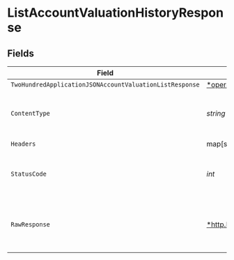 # ListAccountValuationHistoryResponse


## Fields

| Field                                                                                                                                                            | Type                                                                                                                                                             | Required                                                                                                                                                         | Description                                                                                                                                                      |
| ---------------------------------------------------------------------------------------------------------------------------------------------------------------- | ---------------------------------------------------------------------------------------------------------------------------------------------------------------- | ---------------------------------------------------------------------------------------------------------------------------------------------------------------- | ---------------------------------------------------------------------------------------------------------------------------------------------------------------- |
| `TwoHundredApplicationJSONAccountValuationListResponse`                                                                                                          | [*operations.ListAccountValuationHistoryAccountValuationListResponse](../../../pkg/models/operations/listaccountvaluationhistoryaccountvaluationlistresponse.md) | :heavy_minus_sign:                                                                                                                                               | Valuations                                                                                                                                                       |
| `ContentType`                                                                                                                                                    | *string*                                                                                                                                                         | :heavy_check_mark:                                                                                                                                               | HTTP response content type for this operation                                                                                                                    |
| `Headers`                                                                                                                                                        | map[string][]*string*                                                                                                                                            | :heavy_check_mark:                                                                                                                                               | N/A                                                                                                                                                              |
| `StatusCode`                                                                                                                                                     | *int*                                                                                                                                                            | :heavy_check_mark:                                                                                                                                               | HTTP response status code for this operation                                                                                                                     |
| `RawResponse`                                                                                                                                                    | [*http.Response](https://pkg.go.dev/net/http#Response)                                                                                                           | :heavy_check_mark:                                                                                                                                               | Raw HTTP response; suitable for custom response parsing                                                                                                          |